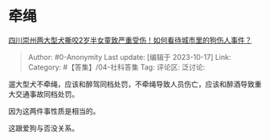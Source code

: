 # 牵绳
[四川崇州两大型犬撕咬2岁半女童致严重受伤！如何看待城市里的狗伤人事件？](https://www.zhihu.com/question/626327523/answer/3253378849)

> Author: #0-Anonymity
> Last update: [编辑于 2023-10-17]
> Link:
> Category: #【答集】/04-社科答集 
> Tag:
> 评论区:
> 泛讨论:

遛大型犬不牵绳，应该和醉驾同档处罚，不牵绳导致人员伤亡，应该和醉酒导致重大交通事故同档处罚。

因为这两件事性质是相当的。

这跟爱狗与否没关系。